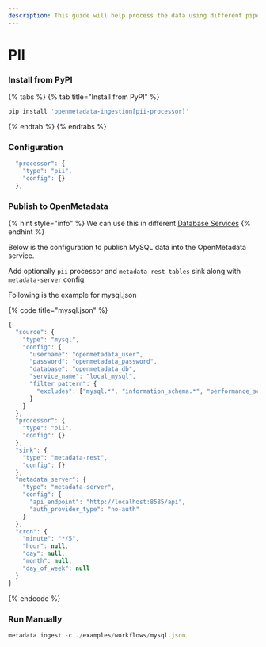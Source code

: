 ```yaml
---
description: This guide will help process the data using different pipelines
---
```


# PII

### Install from PyPI

{% tabs %}
{% tab title="Install from PyPI" %}
```javascript
pip install 'openmetadata-ingestion[pii-processor]'
```
{% endtab %}
{% endtabs %}

### Configuration

```javascript
  "processor": {
    "type": "pii",
    "config": {}
  },
```

### Publish to OpenMetadata

{% hint style="info" %}
We can use this in different [Database Services](../database-services/)
{% endhint %}

Below is the configuration to publish MySQL data into the OpenMetadata service.

Add optionally `pii` processor and `metadata-rest-tables` sink along with `metadata-server` config

Following is the example for mysql.json

{% code title="mysql.json" %}
```javascript
{
  "source": {
    "type": "mysql",
    "config": {
      "username": "openmetadata_user",
      "password": "openmetadata_password",
      "database": "openmetadata_db",
      "service_name": "local_mysql",
      "filter_pattern": {
        "excludes": ["mysql.*", "information_schema.*", "performance_schema.*", "sys.*"]
      }
    }
  },
  "processor": {
    "type": "pii",
    "config": {}
  },
  "sink": {
    "type": "metadata-rest",
    "config": {}
  },
  "metadata_server": {
    "type": "metadata-server",
    "config": {
      "api_endpoint": "http://localhost:8585/api",
      "auth_provider_type": "no-auth"
    }
  },
  "cron": {
    "minute": "*/5",
    "hour": null,
    "day": null,
    "month": null,
    "day_of_week": null
  }
}

```
{% endcode %}

### Run Manually

```javascript
metadata ingest -c ./examples/workflows/mysql.json
```

